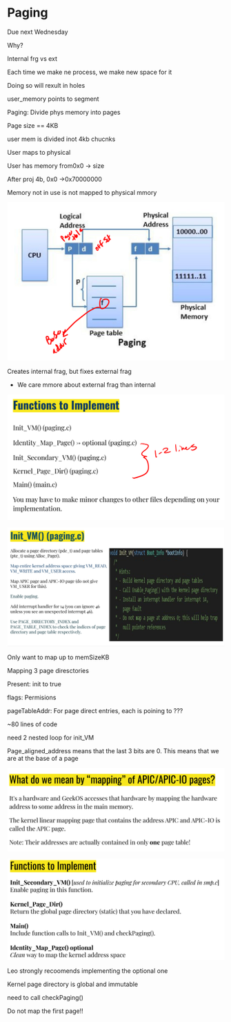 # Paging  

Due next Wednesday  

Why?  

Internal frg vs ext  

Each time we make ne process, we make new space for it  

Doing so will rexult in holes  

user_memory points to segment  

Paging: Divide phys memory into pages  

Page size == 4KB  

user mem is divided inot 4kb chucnks  

User maps to physical  

User has memory from0x0 -> size  

After proj 4b, 0x0 ->0x70000000  

Memory not in use is not mapped to physical mmory  

![Alt text](image-1.png)  

Creates internal frag, but fixes external frag  
* We care mmore about external frag than internal  

![Alt text](image-2.png)  

![Alt text](image-3.png)  

Only want to map up to memSizeKB  

Mapping 3 page diresctories  

Present: init to true

flags: Permisions  

pageTableAddr: For page direct entries, each is poining to ???  

~80 lines of code  

need 2 nested loop for init_VM  

Page_aligned_address means that the last 3 bits are 0. This means that we are at the base of a page  

![Alt text](image-4.png)  

![Alt text](image-5.png)  

Leo strongly recoomends implementing the optional one  

Kernel page directory is global and immutable  

need to call checkPaging()  

Do not map the first page!!  

